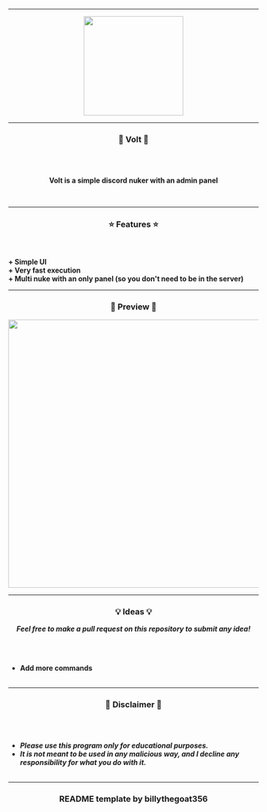 -----

<p align="center">
<img src="https://cdn.discordapp.com/attachments/1028350993856991262/1155192344019214357/Volt_Nuker.png", width="200", height="200">
</p>

-----

### <p align="center">💜 Volt 💜</p>

<br><br>
<p align="center">
<strong>
Volt is a simple discord nuker with an admin panel
</strong>
</p>
<br>

-----

### <p align="center">⭐ Features ⭐</p>

<br><br>
<strong>+ Simple UI</strong>
<br>
<strong>+ Very fast execution</strong>
<br>
<strong>+ Multi nuke with an only panel (so you don't need to be in the server)</strong>

-----

### <p align="center">🎯 Preview 🎯</p>

<p align="right">
<img src="https://cdn.discordapp.com/attachments/1028350993856991262/1155194140871622696/Preview.mp4",  width="960", height="540">

-----

### <p align="center">💡 Ideas 💡</p>

<p align="center"><strong><i>Feel free to make a pull request on this repository to submit any idea!</i></strong</p>

<br><br>
* Add more commands
<br><br>
  
-----

### <p align="center">📌 Disclaimer 📌</p>

<br><br>
* ***Please use this program only for educational purposes.***
* ***It is not meant to be used in any malicious way, and I decline any responsibility for what you do with it.***
<br><br>

-----

### <p align="center">README template by billythegoat356</p>